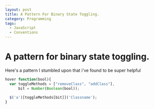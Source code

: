 ```yaml
---
layout: post
title: A Pattern For Binary State Toggling.
category: Programming
tags:
  - JavaScript
  - Conventions
---
```


# A pattern for binary state toggling.

Here's a pattern I stumbled upon that i've found to be super helpful

```javascript
hover function(bool){
  var toggleMethods = ["removeClass", "addClass"],
      bit = Number(Boolean(bool));
      
  $('a')[toggleMethods[bit]]('Classname');
}
```
